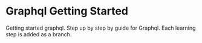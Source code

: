 # Graphql Getting Started
Getting started graphql. Step up by step by guide for Graphql. Each learning step is added as a branch.
